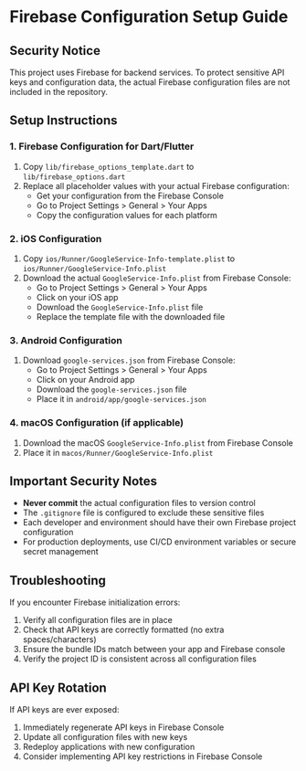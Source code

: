 # Firebase Configuration Setup Guide

## Security Notice
This project uses Firebase for backend services. To protect sensitive API keys and configuration data, the actual Firebase configuration files are not included in the repository.

## Setup Instructions

### 1. Firebase Configuration for Dart/Flutter

1. Copy `lib/firebase_options_template.dart` to `lib/firebase_options.dart`
2. Replace all placeholder values with your actual Firebase configuration:
   - Get your configuration from the Firebase Console
   - Go to Project Settings > General > Your Apps
   - Copy the configuration values for each platform

### 2. iOS Configuration

1. Copy `ios/Runner/GoogleService-Info-template.plist` to `ios/Runner/GoogleService-Info.plist`
2. Download the actual `GoogleService-Info.plist` from Firebase Console:
   - Go to Project Settings > General > Your Apps
   - Click on your iOS app
   - Download the `GoogleService-Info.plist` file
   - Replace the template file with the downloaded file

### 3. Android Configuration

1. Download `google-services.json` from Firebase Console:
   - Go to Project Settings > General > Your Apps  
   - Click on your Android app
   - Download the `google-services.json` file
   - Place it in `android/app/google-services.json`

### 4. macOS Configuration (if applicable)

1. Download the macOS `GoogleService-Info.plist` from Firebase Console
2. Place it in `macos/Runner/GoogleService-Info.plist`

## Important Security Notes

- **Never commit** the actual configuration files to version control
- The `.gitignore` file is configured to exclude these sensitive files
- Each developer and environment should have their own Firebase project configuration
- For production deployments, use CI/CD environment variables or secure secret management

## Troubleshooting

If you encounter Firebase initialization errors:
1. Verify all configuration files are in place
2. Check that API keys are correctly formatted (no extra spaces/characters)
3. Ensure the bundle IDs match between your app and Firebase console
4. Verify the project ID is consistent across all configuration files

## API Key Rotation

If API keys are ever exposed:
1. Immediately regenerate API keys in Firebase Console
2. Update all configuration files with new keys
3. Redeploy applications with new configuration
4. Consider implementing API key restrictions in Firebase Console

